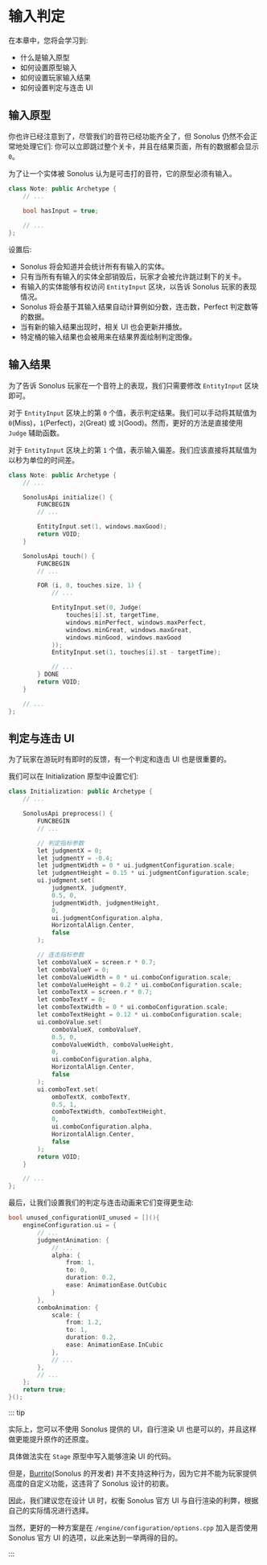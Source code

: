 # 输入判定

在本章中，您将会学习到:

- 什么是输入原型
- 如何设置原型输入
- 如何设置玩家输入结果
- 如何设置判定与连击 UI

## 输入原型

你也许已经注意到了，尽管我们的音符已经功能齐全了，但 Sonolus 仍然不会正常地处理它们: 你可以立即跳过整个关卡，并且在结果页面，所有的数据都会显示 `0`。

为了让一个实体被 Sonolus 认为是可击打的音符，它的原型必须有输入。

```cpp title='/engine/play/Note.cpp'
class Note: public Archetype {
    // ...

    bool hasInput = true;
    
    // ...
};
```

设置后:

- Sonolus 将会知道并会统计所有有输入的实体。
- 只有当所有有输入的实体全部销毁后，玩家才会被允许跳过剩下的关卡。
- 有输入的实体能够有权访问 `EntityInput` 区块，以告诉 Sonolus 玩家的表现情况。
- Sonolus 将会基于其输入结果自动计算例如分数，连击数，Perfect 判定数等的数据。
- 当有新的输入结果出现时，相关 UI 也会更新并播放。
- 特定桶的输入结果也会被用来在结果界面绘制判定图像。

## 输入结果

为了告诉 Sonolus 玩家在一个音符上的表现，我们只需要修改 `EntityInput` 区块即可。

对于 `EntityInput` 区块上的第 `0` 个值，表示判定结果。我们可以手动将其赋值为 `0`(Miss)，`1`(Perfect)，`2`(Great) 或 `3`(Good)。然而，更好的方法是直接使用 `Judge` 辅助函数。 

对于 `EntityInput` 区块上的第 `1` 个值，表示输入偏差。我们应该直接将其赋值为以秒为单位的时间差。

```cpp title='/engine/play/Note.cpp'
class Note: public Archetype {
    // ...

    SonolusApi initialize() {
        FUNCBEGIN
        // ...

        EntityInput.set(1, windows.maxGood);
        return VOID;
    }

    SonolusApi touch() {
        FUNCBEGIN
        // ...

        FOR (i, 0, touches.size, 1) {
            // ...

            EntityInput.set(0, Judge(
                touches[i].st, targetTime, 
                windows.minPerfect, windows.maxPerfect,
                windows.minGreat, windows.maxGreat,
                windows.minGood, windows.maxGood
            ));
            EntityInput.set(1, touches[i].st - targetTime);

            // ...
        } DONE
        return VOID;
    }

    // ...
};
```

## 判定与连击 UI

为了玩家在游玩时有即时的反馈，有一个判定和连击 UI 也是很重要的。

我们可以在 Initialization 原型中设置它们:

```cpp title='/engine/play/Initialization.cpp'
class Initialization: public Archetype {
    // ...

    SonolusApi preprocess() {
        FUNCBEGIN
        // ...

        // 判定指标参数
        let judgmentX = 0;
        let judgmentY = -0.4;
        let judgmentWidth = 0 * ui.judgmentConfiguration.scale;
    	let judgmentHeight = 0.15 * ui.judgmentConfiguration.scale;
        ui.judgment.set(
            judgmentX, judgmentY, 
            0.5, 0, 
            judgmentWidth, judgmentHeight, 
            0, 
            ui.judgmentConfiguration.alpha, 
            HorizontalAlign.Center, 
            false
        );

        // 连击指标参数
        let comboValueX = screen.r * 0.7;
        let comboValueY = 0;
        let comboValueWidth = 0 * ui.comboConfiguration.scale;
        let comboValueHeight = 0.2 * ui.comboConfiguration.scale;
        let comboTextX = screen.r * 0.7;
        let comboTextY = 0;
        let comboTextWidth = 0 * ui.comboConfiguration.scale;
        let comboTextHeight = 0.12 * ui.comboConfiguration.scale;
        ui.comboValue.set(
            comboValueX, comboValueY, 
            0.5, 0, 
            comboValueWidth, comboValueHeight, 
            0, 
            ui.comboConfiguration.alpha, 
            HorizontalAlign.Center, 
            false
        );
        ui.comboText.set(
            omboTextX, comboTextY, 
            0.5, 1, 
            comboTextWidth, comboTextHeight, 
            0, 
            ui.comboConfiguration.alpha, 
            HorizontalAlign.Center, 
            false
        );
        return VOID;    
    }

    // ...
};
```

最后，让我们设置我们的判定与连击动画来它们变得更生动:

```cpp title='/engine/configuration/ui.cpp'
bool unused_configurationUI_unused = [](){
    engineConfiguration.ui = {
        // ...
        judgmentAnimation: {
            // ...
            alpha: {
                from: 1,
                to: 0,
                duration: 0.2,
                ease: AnimationEase.OutCubic
            }
        },
        comboAnimation: {
            scale: {
                from: 1.2,
                to: 1,
                duration: 0.2,
                ease: AnimationEase.InCubic
            },
            // ...
        },
        // ...
    };
    return true;
}();

```

::: tip

实际上，您可以不使用 Sonolus 提供的 UI，自行渲染 UI 也是可以的，并且这样做更能提升原作的还原度。

具体做法实在 `Stage` 原型中写入能够渲染 UI 的代码。

但是，[Burrito](https://github.com/NonSpicyBurrito)(Sonolus 的开发者) 并不支持这种行为，因为它并不能为玩家提供高度的自定义功能，这违背了 Sonolus 设计的初衷。

因此，我们建议您在设计 UI 时，权衡 Sonolus 官方 UI 与自行渲染的利弊，根据自己的实际情况进行选择。

当然，更好的一种方案是在 `/engine/configuration/options.cpp` 加入是否使用 Sonolus 官方 UI 的选项，以此来达到一举两得的目的。

:::